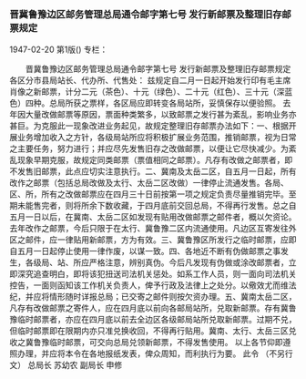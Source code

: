 ### 晋冀鲁豫边区邮务管理总局通令邮字第七号  发行新邮票及整理旧存邮票规定

1947-02-20
第1版()
专栏：

　　晋冀鲁豫边区邮务管理总局通令邮字第七号
    发行新邮票及整理旧存邮票规定各区分市县局站长、代办所、代售处：
    兹规定自二月一日起开始发行印有毛主席肖像之新邮票，计分二元（茶色）、十元（绿色）、二十元（红色）、三十元（深蓝色）四种。总局所获之票样，各区局应即转变各局站所，妥慎保存以便验照。
    去年因大量改做邮票等原因，票面种类繁多，以致邮票之发行甚为紊乱，影响业务亦甚巨。为克服此一现象改进业务起见，故规定整理旧存邮票办法如下：一、根据开展业务增加收入之方针，各级局站所应将积极扩展业务范围，推销邮票，视为日常之主要任务，努力进行；并应尽先发售旧存之改做邮票，以便让它尽快减少。为紊乱现象早期克服，故规定同类邮票（票值相同之邮票）。凡存有改做之邮票者，即不发售旧邮票，此点应切实注意执行。二、冀南及太岳二区，自五月一日起，所有改作之邮票（包括总局改做及太行、太岳二区改做）一律停止流通发售。各局、区、所，所有之改做邮票应在四月三十日前按第一项之规定负责尽量推销完毕。至期未能售完者，则将所余下数收藏，于四月底前交回总局，不得再行发售。总之自五月一日以后，在冀南、太岳二区如发现有贴用改做邮票之邮件者，概以欠资论。去年改作之邮票，今后只限于在太行、冀鲁豫二区内流通使用。凡边区互寄发往外区之邮件，应一律贴用新邮票，方为有效。三、冀鲁豫区所发行之临时邮票，应即自五月一日起停止使用一律作废，以谋一致。四、各地近不断有伪做邮票之事发生，各级局、站、所应严格注意，辨别真伪。今后凡发现有伪做或涂改邮票者，立即深究追查明白，即将该犯扭送司法机关惩处。如系工作人员，则一面向司法机关控告，一面则函知该工作机关负责人，俾予行政及法律上之处分。以儆效尤而维法纪，并应将情形随时详报总局；已交寄之邮件则按欠资办理。五、冀南太岳二区，凡存有改做邮票之寄件人，应在四月底以前向各邮局站所，兑取新邮票。存有冀鲁豫临时邮票者，亦应在四月底以前去全边区各级邮局站所兑取新邮票。过期不兑，但临时邮票即在限期内亦只准兑换收回，不得再行贴用。冀南、太行、太岳三区兑收之冀鲁豫临时邮票，可交向总局兑领新邮票，不得发售使用。
    以上各节仰即遵照办理，并应将本令在各地报纸发表，俾众周知，而利执行为要。  此令
  （不另行文）
          总局长  苏幼农
          副局长  申修
